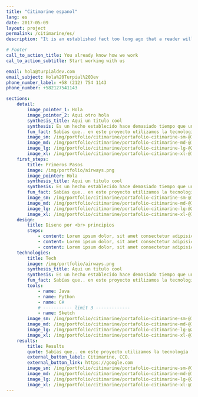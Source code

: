 ```yaml
---
title: "Citimarine espanol"
lang: es
date: 2017-05-09
layout: project
permalink: /citimarine/es/
description: "It is an established fact too long ago that a reader will be distracted by the content of the text ..."

# Footer
call_to_action_title: You already know how we work
cal_to_action_subtitle: Start working with us

email: hola@turpialdev.com
email_subject: Hola%20Turpial%20Dev
phone_number_label: +58 (212) 754 1143
phone_number: +582127541143

sections:
    detail:
        image_pointer_1: Hola
        image_pointer_2: Aqui otro hola
        synthesis_title: Aqui un titulo cool
        synthesis: Es un hecho establecido hace demasiado tiempo que un lector se distraerá con el contenido del texto Es un hecho establecido hace demasiado tiempo que un lector se distraerá con elcontenido del texto.
        fun_fact: Sabías que.. en este proyecto utilizamos la tecnología ‘Lorem ipsum” para tal cosa texto aqui lorem ipsum para tal cosa texto aqui lorem ipsum.
        image_sm: /img/portfolio/citimarine/portafolio-citimarine-sm-@1x.jpg
        image_md: /img/portfolio/citimarine/portafolio-citimarine-md-@1x.jpg
        image_lg: /img/portfolio/citimarine/portafolio-citimarine-lg-@2x.jpg
        image_xl: /img/portfolio/citimarine/portafolio-citimarine-xl-@1x.jpg
    first_steps:
        title: Primeros Pasos
        image: /img/portfolio/airways.png
        image_pointer: Hola
        synthesis_title: Aqui un titulo cool
        synthesis: Es un hecho establecido hace demasiado tiempo que un lector se distraerá con el contenido del texto Es un hecho establecido hace demasiado tiempo que un lector se distraerá con elcontenido del texto.
        fun_fact: Sabías que.. en este proyecto utilizamos la tecnología ‘Lorem ipsum” para tal cosa texto aqui lorem ipsum para tal cosa texto aqui lorem ipsum.
        image_sm: /img/portfolio/citimarine/portafolio-citimarine-sm-@1x.jpg
        image_md: /img/portfolio/citimarine/portafolio-citimarine-md-@1x.jpg
        image_lg: /img/portfolio/citimarine/portafolio-citimarine-lg-@2x.jpg
        image_xl: /img/portfolio/citimarine/portafolio-citimarine-xl-@1x.jpg
    design:
        title: Diseno por <br> principios
        steps:
            - content: Lorem ipsum dolor, sit amet consectetur adipisicing elit. Voluptatibus voluptatum nemo vel reprehenderit cumque maxime perferendis. Obcaecati delectus quia non laudantium porro, dicta quae autem nobis iusto ut harum sint!
            - content: Lorem ipsum dolor, sit amet consectetur adipisicing elit. Voluptatibus voluptatum nemo vel reprehenderit cumque maxime perferendis.
            - content: Lorem ipsum dolor, sit amet consectetur adipisicing elit. Voluptatibus voluptatum nemo vel reprehenderit cumque maxime perferendis. Obcaecati delectus quia non laudantium porro.
    technologies:
        title: Tech
        image: /img/portfolio/airways.png
        synthesis_title: Aqui un titulo cool
        synthesis: Es un hecho establecido hace demasiado tiempo que un lector se distraerá con el contenido del texto Es un hecho establecido hace demasiado tiempo que un lector se distraerá con elcontenido del texto.
        fun_fact: Sabías que.. en este proyecto utilizamos la tecnología ‘Lorem ipsum” para tal cosa texto aqui lorem ipsum para tal cosa texto aqui lorem ipsum.
        tools:
            - name: Java
            - name: Python
            - name: C#
            # ----------- limit 3 -------------
            - name: Sketch
        image_sm: /img/portfolio/citimarine/portafolio-citimarine-sm-@1x.jpg
        image_md: /img/portfolio/citimarine/portafolio-citimarine-md-@1x.jpg
        image_lg: /img/portfolio/citimarine/portafolio-citimarine-lg-@2x.jpg
        image_xl: /img/portfolio/citimarine/portafolio-citimarine-xl-@1x.jpg
    results:
        title: Results
        quote: Sabías que.. en este proyecto utilizamos la tecnología ‘Lorem ipsum” para tal cosa texto aqui lorem ipsum para tal cosa texto aqui lorem ipsum.
        external_button_label: Citimarine, CCO.
        external_button_link: https://google.com
        image_sm: /img/portfolio/citimarine/portafolio-citimarine-sm-@1x.jpg
        image_md: /img/portfolio/citimarine/portafolio-citimarine-md-@1x.jpg
        image_lg: /img/portfolio/citimarine/portafolio-citimarine-lg-@2x.jpg
        image_xl: /img/portfolio/citimarine/portafolio-citimarine-xl-@1x.jpg
---
```


